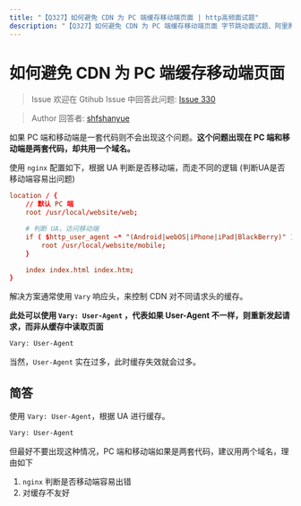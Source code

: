 ```yaml
---
title: "【Q327】如何避免 CDN 为 PC 端缓存移动端页面 | http高频面试题"
description: "【Q327】如何避免 CDN 为 PC 端缓存移动端页面 字节跳动面试题、阿里腾讯面试题、美团小米面试题。"
---
```


# 如何避免 CDN 为 PC 端缓存移动端页面

> Issue
> 欢迎在 Gtihub Issue 中回答此问题: [Issue 330](https://github.com/shfshanyue/Daily-Question/issues/330)

> Author
> 回答者: [shfshanyue](https://github.com/shfshanyue)

如果 PC 端和移动端是一套代码则不会出现这个问题。**这个问题出现在 PC 端和移动端是两套代码，却共用一个域名。**

使用 `nginx` 配置如下，根据 UA 判断是否移动端，而走不同的逻辑 (判断UA是否移动端容易出问题)

```conf
location / {
    // 默认 PC 端
    root /usr/local/website/web;

    # 判断 UA，访问移动端
    if ( $http_user_agent ~* "(Android|webOS|iPhone|iPad|BlackBerry)" ){
        root /usr/local/website/mobile;
    }

    index index.html index.htm;
}
```

解决方案通常使用 `Vary` 响应头，来控制 CDN 对不同请求头的缓存。

**此处可以使用 `Vary: User-Agent` ，代表如果 User-Agent 不一样，则重新发起请求，而非从缓存中读取页面**

```txt
Vary: User-Agent
```

当然，`User-Agent` 实在过多，此时缓存失效就会过多。

## 简答

使用 `Vary: User-Agent`，根据 UA 进行缓存。

```txt
Vary: User-Agent
```

但最好不要出现这种情况，PC 端和移动端如果是两套代码，建议用两个域名，理由如下

1. `nginx` 判断是否移动端容易出错
1. 对缓存不友好
